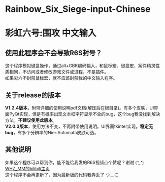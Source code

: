 # Rainbow_Six_Siege-input-Chinese
# 彩虹六号:围攻 中文输入
## 使用此程序会不会导致R6S封号？
这个程序模拟键盘操作，通过alt+GBK编码输入，和鼠标宏、键盘宏、案件精灵性质相同，不访问或者修改游戏文件或进程，不是插件。  
如果彩六不封禁鼠标宏，就不应该封禁我的中文输入程序。
## 关于release的版本
**V1.2.4版本**，附带详细的使用说明pdf文档(解压后在根目录)。有多个皮肤，UI界面PyQt实现，但是有概率出现文本框字符显示不全的bug，这个bug我没找到解决方法，**不建议使用此版本**。  
**V2.0.3版本**，使用方法不变，不再附带使用说明。UI界面tkinter实现，**稳定无bug**，有多个分辨率的Nier:Automata皮肤可选。
## 其他说明
如果这个程序可以帮到你，能不能给我发的R6S视频点个赞呢？谢谢 (*^_^*) [WHZ_MM的bilibili主页](https://space.bilibili.com/86645953)  
这个程序不会再更新了，因为最新版的代码我弄丢了 つ﹏⊂
